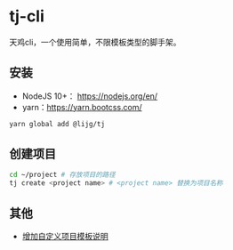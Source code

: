 # tj-cli

天鸡cli，一个使用简单，不限模板类型的脚手架。

## 安装

- NodeJS 10+： <https://nodejs.org/en/>
- yarn：<https://yarn.bootcss.com/>

```bash
yarn global add @lijg/tj
```

## 创建项目

```bash
cd ~/project # 存放项目的路径
tj create <project name> # <project name> 替换为项目名称
```

## 其他

- [增加自定义项目模板说明](https://gitlab.yunjiglobal.com/fe/tj-cli/blob/master/template.md)

